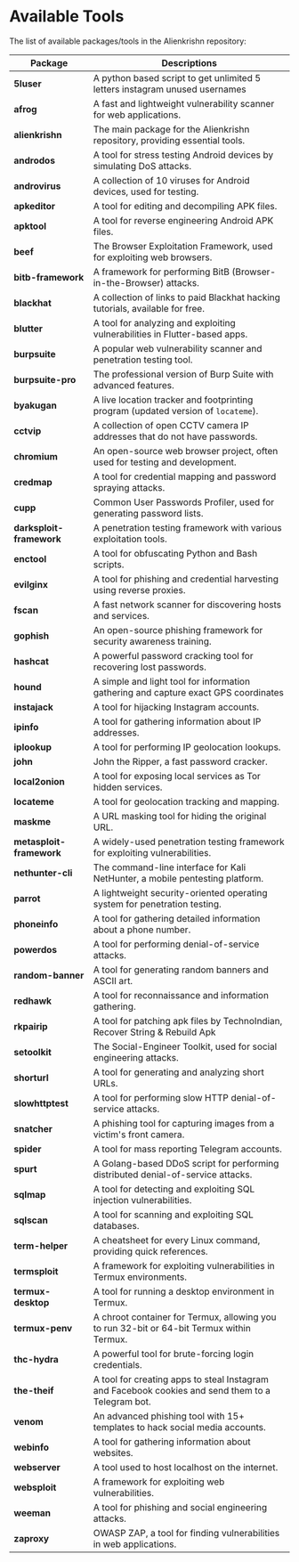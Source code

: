 # Available Tools

The list of available packages/tools in the Alienkrishn repository:

| Package               | Descriptions                                                                 |
|-----------------------|-----------------------------------------------------------------------------|
| **5luser**            | A python based script to get unlimited 5 letters instagram unused usernames |
| **afrog**             | A fast and lightweight vulnerability scanner for web applications.           |
| **alienkrishn**       | The main package for the Alienkrishn repository, providing essential tools. |
| **androdos**          | A tool for stress testing Android devices by simulating DoS attacks.         |
| **androvirus**        | A collection of 10 viruses for Android devices, used for testing.           |
| **apkeditor**         | A tool for editing and decompiling APK files.                               |
| **apktool**           | A tool for reverse engineering Android APK files.                           |
| **beef**              | The Browser Exploitation Framework, used for exploiting web browsers.       |
| **bitb-framework**    | A framework for performing BitB (Browser-in-the-Browser) attacks.           |
| **blackhat**          | A collection of links to paid Blackhat hacking tutorials, available for free.|
| **blutter**           | A tool for analyzing and exploiting vulnerabilities in Flutter-based apps.  |
| **burpsuite**         | A popular web vulnerability scanner and penetration testing tool.           |
| **burpsuite-pro**     | The professional version of Burp Suite with advanced features.              |
| **byakugan**          | A live location tracker and footprinting program (updated version of `locateme`). |
| **cctvip**            | A collection of open CCTV camera IP addresses that do not have passwords.   |
| **chromium**          | An open-source web browser project, often used for testing and development. |
| **credmap**           | A tool for credential mapping and password spraying attacks.                |
| **cupp**              | Common User Passwords Profiler, used for generating password lists.         |
| **darksploit-framework** | A penetration testing framework with various exploitation tools.            |
| **enctool**           | A tool for obfuscating Python and Bash scripts.                             |
| **evilginx**          | A tool for phishing and credential harvesting using reverse proxies.        |
| **fscan**             | A fast network scanner for discovering hosts and services.                  |
| **gophish**           | An open-source phishing framework for security awareness training.          |
| **hashcat**           | A powerful password cracking tool for recovering lost passwords.            |
| **hound**             | A simple and light tool for information gathering and capture exact GPS coordinates |
| **instajack**         | A tool for hijacking Instagram accounts.                                    |
| **ipinfo**            | A tool for gathering information about IP addresses.                        |
| **iplookup**          | A tool for performing IP geolocation lookups.                               |
| **john**              | John the Ripper, a fast password cracker.                                   |
| **local2onion**       | A tool for exposing local services as Tor hidden services.                  |
| **locateme**          | A tool for geolocation tracking and mapping.                                |
| **maskme**            | A URL masking tool for hiding the original URL.                             |
| **metasploit-framework** | A widely-used penetration testing framework for exploiting vulnerabilities. |
| **nethunter-cli**     | The command-line interface for Kali NetHunter, a mobile pentesting platform.|
| **parrot**            | A lightweight security-oriented operating system for penetration testing.   |
| **phoneinfo**         | A tool for gathering detailed information about a phone number.             |
| **powerdos**          | A tool for performing denial-of-service attacks.                            |
| **random-banner**     | A tool for generating random banners and ASCII art.                         |
| **redhawk**           | A tool for reconnaissance and information gathering.                        |
| **rkpairip**          | A tool for patching apk files by TechnoIndian, Recover String & Rebuild Apk |
| **setoolkit**         | The Social-Engineer Toolkit, used for social engineering attacks.           |
| **shorturl**          | A tool for generating and analyzing short URLs.                             |
| **slowhttptest**      | A tool for performing slow HTTP denial-of-service attacks.                  |
| **snatcher**          | A phishing tool for capturing images from a victim's front camera.          |
| **spider**            | A tool for mass reporting Telegram accounts.                                |
| **spurt**             | A Golang-based DDoS script for performing distributed denial-of-service attacks. |
| **sqlmap**            | A tool for detecting and exploiting SQL injection vulnerabilities.          |
| **sqlscan**           | A tool for scanning and exploiting SQL databases.                           |
| **term-helper**       | A cheatsheet for every Linux command, providing quick references.           |
| **termsploit**        | A framework for exploiting vulnerabilities in Termux environments.          |
| **termux-desktop**    | A tool for running a desktop environment in Termux.                         |
| **termux-penv**       | A chroot container for Termux, allowing you to run 32-bit or 64-bit Termux within Termux. |
| **thc-hydra**         | A powerful tool for brute-forcing login credentials.                        |
| **the-theif**         | A tool for creating apps to steal Instagram and Facebook cookies and send them to a Telegram bot. |
| **venom**             | An advanced phishing tool with 15+ templates to hack social media accounts. |
| **webinfo**           | A tool for gathering information about websites.                            |
| **webserver**         | A tool used to host localhost on the internet.                              |
| **websploit**         | A framework for exploiting web vulnerabilities.                             |
| **weeman**            | A tool for phishing and social engineering attacks.                         |
| **zaproxy**           | OWASP ZAP, a tool for finding vulnerabilities in web applications.          |
